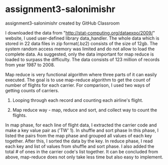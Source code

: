 # assignment3-salonimishr
assignment3-salonimishr created by GitHub Classroom

I downloaded the data from "http://stat-computing.org/dataexpo/2009/" website, I used user-defined library data_handler. 
The whole data which is stored in 22 data files in zip format(.bz2) consists of the size of 12gb. The system random access memory was
limited and do not allow to load the complete data. As suggested, only the data important for map reduce is loaded to surpass
the difficulty. The data consists of 123 million of records from year 1987 to 2008.

Map reduce is very functional algorithm where three parts of it can easily executed. The goal is to use map-reduce algorithm to get
the count of number of flights for each carrier. For comparison, I used two ways of getting counts of carriers.

1. Looping through each record and counting each airline's flight.

2. Map reduce way - map, reduce and sort, and collect way to count the flights. 

In map phase, for each line of flight data, I extracted the carrier code and make a key value pair as ('TW' 1). In shuffle and sort phase
In this phase, I listed the pairs from the map phase and grouped all values of each key together. After this, I sorted the data by the key.
In reduce phase, I read each key and list of values from shuffle and sort phase. I also added the total # of ones in the carrier code's
list together.
It can be concluded from above, map-reduce does not only take less time but also easy to implement.
